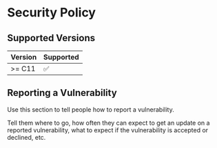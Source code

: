 # Security Policy

## Supported Versions

| Version | Supported          |
| ------- | ------------------ |
| >= C11   | :white_check_mark: |

## Reporting a Vulnerability

Use this section to tell people how to report a vulnerability.

Tell them where to go, how often they can expect to get an update on a
reported vulnerability, what to expect if the vulnerability is accepted or
declined, etc.
